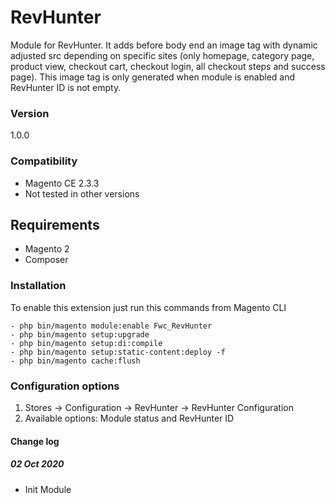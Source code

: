 # RevHunter
Module for RevHunter. It adds before body end an image tag with dynamic adjusted src depending on specific sites (only homepage, category page, product view, checkout cart, checkout login, all checkout steps and success page).
This image tag is only generated when module is enabled and RevHunter ID is not empty.

### Version
1.0.0

### Compatibility
- Magento CE 2.3.3
- Not tested in other versions

## Requirements 
 - Magento 2
 - Composer
 
### Installation
To enable this extension just run this commands from Magento CLI
```
- php bin/magento module:enable Fwc_RevHunter
- php bin/magento setup:upgrade
- php bin/magento setup:di:compile
- php bin/magento setup:static-content:deploy -f
- php bin/magento cache:flush
```

### Configuration options
1. Stores -> Configuration -> RevHunter -> RevHunter Configuration
2. Available options: Module status and RevHunter ID

#### Change log

##### 02 Oct 2020
- Init Module
